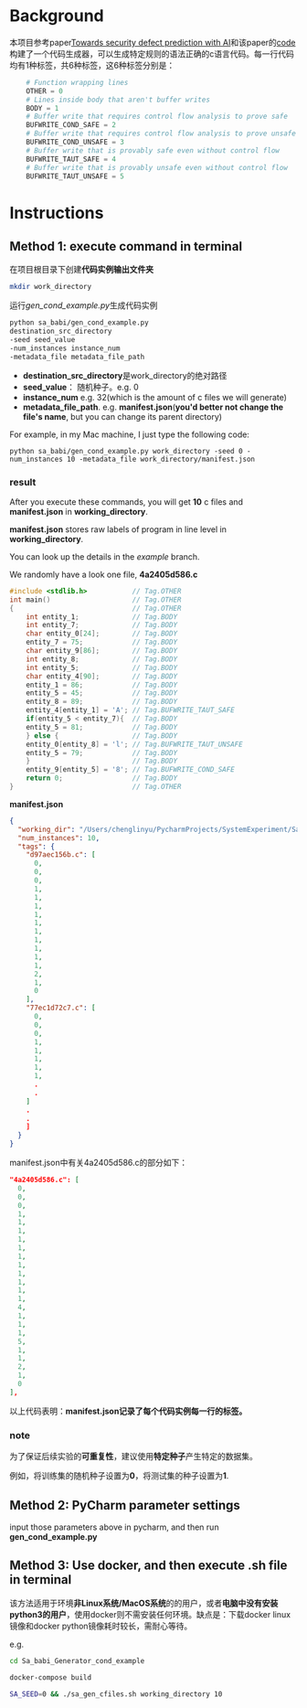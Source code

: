 # Background

本项目参考paper[Towards security defect prediction with AI](https://arxiv.org/pdf/1808.09897.pdfv)和该paper的[code](https://github.com/cmu-sei/sa-bAbI)构建了一个代码生成器，可以生成特定规则的语法正确的c语言代码。每一行代码均有1种标签，共6种标签，这6种标签分别是：

```python
    # Function wrapping lines
    OTHER = 0
    # Lines inside body that aren't buffer writes
    BODY = 1
    # Buffer write that requires control flow analysis to prove safe
    BUFWRITE_COND_SAFE = 2
    # Buffer write that requires control flow analysis to prove unsafe
    BUFWRITE_COND_UNSAFE = 3
    # Buffer write that is provably safe even without control flow
    BUFWRITE_TAUT_SAFE = 4
    # Buffer write that is provably unsafe even without control flow
    BUFWRITE_TAUT_UNSAFE = 5
```



# Instructions
## Method 1: execute command in terminal

在项目根目录下创建**代码实例输出文件夹**

```bash
mkdir work_directory
```

运行*gen_cond_example.py*生成代码实例
```bash
python sa_babi/gen_cond_example.py
destination_src_directory
-seed seed_value
-num_instances instance_num
-metadata_file metadata_file_path
```
- **destination_src_directory**是work_directory的绝对路径
- **seed_value**： 随机种子。e.g. 0
- **instance_num** e.g. 32(which is the amount of c files we will generate)
- **metadata_file_path**. e.g. **manifest.json**(**you'd better not change the file's name**, but you can change its parent directory)

For example, in my Mac machine, I just type the following code:

```shell
python sa_babi/gen_cond_example.py work_directory -seed 0 -num_instances 10 -metadata_file work_directory/manifest.json
```

### result

After you execute these commands, you will get **10** c files and **manifest.json** in **working_directory**. 

**manifest.json** stores raw labels of program in line level in **working_directory**.

You can look up the details in the *example* branch.

We randomly have a look one file,  **4a2405d586.c**

```c
#include <stdlib.h>           // Tag.OTHER
int main()                    // Tag.OTHER
{                             // Tag.OTHER
    int entity_1;             // Tag.BODY
    int entity_7;             // Tag.BODY
    char entity_0[24];        // Tag.BODY
    entity_7 = 75;            // Tag.BODY
    char entity_9[86];        // Tag.BODY
    int entity_8;             // Tag.BODY
    int entity_5;             // Tag.BODY
    char entity_4[90];        // Tag.BODY
    entity_1 = 86;            // Tag.BODY
    entity_5 = 45;            // Tag.BODY
    entity_8 = 89;            // Tag.BODY
    entity_4[entity_1] = 'A'; // Tag.BUFWRITE_TAUT_SAFE
    if(entity_5 < entity_7){  // Tag.BODY
    entity_5 = 81;            // Tag.BODY
    } else {                  // Tag.BODY
    entity_0[entity_8] = 'l'; // Tag.BUFWRITE_TAUT_UNSAFE
    entity_5 = 79;            // Tag.BODY
    }                         // Tag.BODY
    entity_9[entity_5] = '8'; // Tag.BUFWRITE_COND_SAFE
    return 0;                 // Tag.BODY
}                             // Tag.OTHER
```

**manifest.json**

```json
{
  "working_dir": "/Users/chenglinyu/PycharmProjects/SystemExperiment/Sa_babi_all/Sa_babi_Generator_cond_example/work_directory",
  "num_instances": 10,
  "tags": {
    "d97aec156b.c": [
      0,
      0,
      0,
      1,
      1,
      1,
      1,
      1,
      1,
      1,
      1,
      1,
      1,
      2,
      1,
      0
    ],
    "77ec1d72c7.c": [
      0,
      0,
      0,
      1,
      1,
      1,
      1,
      1,
      .
      .
    ]
    .
    .
    ]
  }
}
```

manifest.json中有关4a2405d586.c的部分如下：

```json
"4a2405d586.c": [
  0,
  0,
  0,
  1,
  1,
  1,
  1,
  1,
  1,
  1,
  1,
  1,
  1,
  1,
  4,
  1,
  1,
  1,
  5,
  1,
  1,
  2,
  1,
  0
],
```

以上代码表明：**manifest.json记录了每个代码实例每一行的标签。**

### note

为了保证后续实验的**可重复性**，建议使用**特定种子**产生特定的数据集。

例如，将训练集的随机种子设置为**0**，将测试集的种子设置为**1**.

## Method 2: PyCharm parameter settings

input those parameters above in pycharm, and then run **gen_cond_example.py**

## Method 3: Use docker, and then execute .sh file in terminal

该方法适用于环境**非Linux系统/MacOS系统**的的用户，或者**电脑中没有安装python3的用户**，使用docker则不需安装任何环境。缺点是：下载docker linux镜像和docker python镜像耗时较长，需耐心等待。

e.g.

```bash
cd Sa_babi_Generator_cond_example
```

```bash
docker-compose build
```

```bash
SA_SEED=0 && ./sa_gen_cfiles.sh working_directory 10
```









